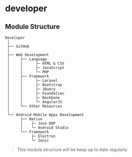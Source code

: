 # developer


## Module Structure
```
Developer
 │
 ├── GitHub
 │
 ├── Web Development
 │     ├── Language
 │     │      ├─ HTML & CSS
 │     │      ├─ JavaScript
 │     │      └─ PHP
 │     ├── Framework
 │     │      ├─ Laravel
 │     │      ├─ Bootstrap
 │     │      ├─ JQuery
 │     │      ├─ Foundation
 │     │      ├─ Backbone
 │     │      └─ AngularJS
 │     └── Other Resources
 │
 └── Android Mobile Apps Development
       ├── Native
       │	├─ Java OOP
       │	└─ Android Studio
       └── Framework 
			├─ Electron
       		└─ Ionic
```

> This module structure will be keep up to date regularly